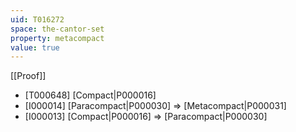 ```yaml
---
uid: T016272
space: the-cantor-set
property: metacompact
value: true
---
```

[[Proof]]

* [T000648] [Compact|P000016]
* [I000014] [Paracompact|P000030] => [Metacompact|P000031]
* [I000013] [Compact|P000016] => [Paracompact|P000030]

